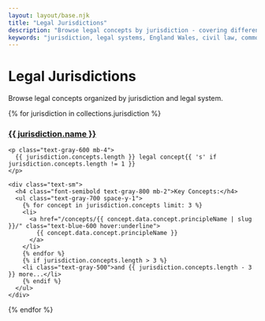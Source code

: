 ```yaml
---
layout: layout/base.njk
title: "Legal Jurisdictions"
description: "Browse legal concepts by jurisdiction - covering different legal systems and their specific applications"
keywords: "jurisdiction, legal systems, England Wales, civil law, common law, construction law"
---
```


# Legal Jurisdictions

Browse legal concepts organized by jurisdiction and legal system.

<div class="grid gap-6 md:grid-cols-2 lg:grid-cols-3">
  {% for jurisdiction in collections.jurisdiction %}
  <div class="bg-white p-6 border border-gray-200 rounded-lg shadow hover:shadow-md transition-shadow">
    <h3 class="text-xl font-semibold text-blue-600 mb-3">
      <a href="/jurisdictions/{{ jurisdiction.name | slug }}/" class="hover:underline">
        {{ jurisdiction.name }}
      </a>
    </h3>

    <p class="text-gray-600 mb-4">
      {{ jurisdiction.concepts.length }} legal concept{{ 's' if jurisdiction.concepts.length != 1 }}
    </p>
    
    <div class="text-sm">
      <h4 class="font-semibold text-gray-800 mb-2">Key Concepts:</h4>
      <ul class="text-gray-700 space-y-1">
        {% for concept in jurisdiction.concepts limit: 3 %}
        <li>
          <a href="/concepts/{{ concept.data.concept.principleName | slug }}/" class="text-blue-600 hover:underline">
            {{ concept.data.concept.principleName }}
          </a>
        </li>
        {% endfor %}
        {% if jurisdiction.concepts.length > 3 %}
        <li class="text-gray-500">and {{ jurisdiction.concepts.length - 3 }} more...</li>
        {% endif %}
      </ul>
    </div>
  </div>
  {% endfor %}
</div>
